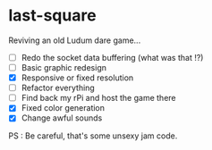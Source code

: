 # last-square

Reviving an old Ludum dare game...

- [ ] Redo the socket data buffering (what was that !?)
- [ ] Basic graphic redesign
- [x] Responsive or fixed resolution
- [ ] Refactor everything
- [ ] Find back my rPi and host the game there
- [x] Fixed color generation
- [x] Change awful sounds

PS : Be careful, that's some unsexy jam code.